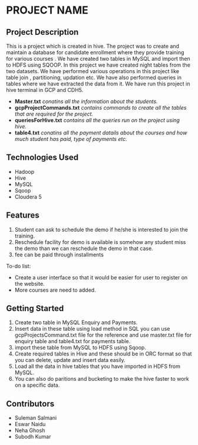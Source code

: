 # PROJECT NAME

## Project Description
This is a project which is created in hive. 
The project was to create and maintain a database for candidate enrollment  where they provide training for various courses . 
We have created two tables in MySQL and import then to HDFS using SQOOP.
In this project we have created night tables from the two datasets. 
We have performed various operations in this project like table join , partitioning, updation etc. We have also performed queries in tables where we have extracted the data from it. 
We have run this project in hive terminal in GCP and CDH5.
- **Master.txt** *conatins all the information about the students.*
- **gcpProjectCommands.txt** *contains commands to create all the tables that are required for the project.*
- **queriesForHive.txt** *contains all the queries run on the project using hive.*
- **table4.txt** *conatins all the payment datails about the courses and how much student has paid, type of payments etc.*

## Technologies Used
* Hadoop
* Hive
* MySQL
* Sqoop
* Cloudera 5

## Features
1. Student can ask to schedule the demo if he/she is interested to join the training.
2. Reschedule facility for demo is available is somehow any student miss the demo than we can reschedule the demo in that case.
3. fee can be paid through installments

To-do list:
* Create a user interface so that it would be easier for user to register on the website.
* More courses are need to added.

## Getting Started
   
1. Create two table in MySQL Enquiry and Payments.
2. Insert data in these table using load method in SQL you can use gcpProjectsCommand.txt file for the reference and use master.txt file for enquiry table and table4.txt for payments table.
3. import these table from MySQL to HDFS using Sqoop.
4. Create required tables in Hive and these should be in ORC format so that you can delete, update and insert data easily.
5. Load all the data in hive tables that you have imported in HDFS from MySQL.
6. You can also do paritions and bucketing to make the hive faster to work on a specific data.


## Contributors

- Suleman Salmani
- Eswar Naidu
- Neha Ghosh
- Subodh Kumar


